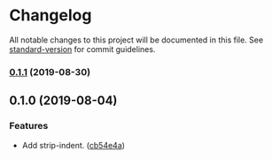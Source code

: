 # Changelog

All notable changes to this project will be documented in this file. See [standard-version](https://github.com/conventional-changelog/standard-version) for commit guidelines.

### [0.1.1](https://github.com/darkobits/strip-indent/compare/v0.1.0...v0.1.1) (2019-08-30)

## 0.1.0 (2019-08-04)


### Features

* Add strip-indent. ([cb54e4a](https://github.com/darkobits/strip-indent/commit/cb54e4a))
